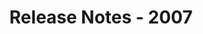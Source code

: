 ﻿---
title: Release Notes - 2007
second_title: Aspose.Words for Java
articleTitle: Release Notes - 2007
linktitle: Release Notes - 2007
description: "Aspose.Words for Java Release Notes - 2007 – learn about the latest updates and fixes."
type: docs
weight: 140
url: /java/release-notes-2007/
---


